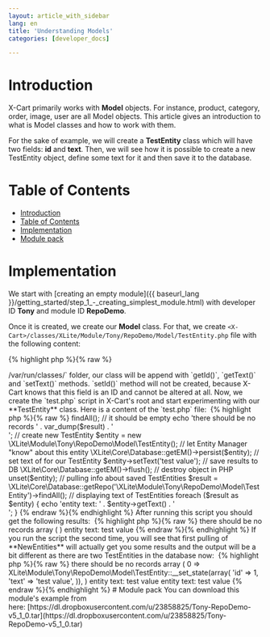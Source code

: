 ```yaml
---
layout: article_with_sidebar
lang: en
title: 'Understanding Models'
categories: [developer_docs]

---
```




# Introduction

X-Cart primarily works with **Model** objects. For instance, product, category, order, image, user are all Model objects. This article gives an introduction to what is Model classes and how to work with them. 

For the sake of example, we will create a **TestEntity** class which will have two fields: **id** and **text**. Then, we will see how it is possible to create a new TestEntity object, define some text for it and then save it to the database.

# Table of Contents

*   [Introduction](#introduction)
*   [Table of Contents](#table-of-contents)
*   [Implementation](#implementation)
*   [Module pack](#module-pack)

# Implementation

We start with [creating an empty module]({{ baseurl_lang }}/getting_started/step_1_-_creating_simplest_module.html) with developer ID **Tony** and module ID **RepoDemo**.

Once it is created, we create our **Model** class. For that, we create `<X-Cart>/classes/XLite/Module/Tony/RepoDemo/Model/TestEntity.php` file with the following content: 

{% highlight php %}{% raw %}
<?php

namespace XLite\Module\Tony\RepoDemo\Model;

/**
 * @Entity
 * @Table (name="test_entities")
 */

class TestEntity extends \XLite\Model\AEntity
{
    /**
     * @Id
     * @GeneratedValue (strategy="AUTO")
     * @Column         (type="integer")
     */
    protected $id;

    /**
     * @Column (type="text")
     */
    protected $text;
}
{% endraw %}{% endhighlight %}

Let us have a closer look at what we are doing here:

1.  We start with defining [namespace]({{ baseurl_lang }}/misc/x-cart_classes_structure_and_namespaces.html): 

    {% highlight php %}{% raw %}
    namespace XLite\Module\Tony\RepoDemo\Model;
    {% endraw %}{% endhighlight %}
2.  Then in [DocBlocks](http://www.phpdoc.org/docs/latest/guides/docblocks.html) comments we define that this class is a new entity: 

    {% highlight php %}{% raw %}
    @Entity
    {% endraw %}{% endhighlight %}

    and it must be stored in the `xc_**test_entities**` table (assuming you have not changed table prefix in `<X-Cart/etc/config.php`): 

    {% highlight php %}{% raw %}
    @Table (name="test_entities")
    {% endraw %}{% endhighlight %}
3.  Our class is the basic one that is why it extends `\XLite\Model\AEntity` class: 

    {% highlight php %}{% raw %}
    class TestEntity extends \XLite\Model\AEntity
    {% endraw %}{% endhighlight %}
4.  Our **TestEntity** has two properties. First is `$id` that is unique identifier of TestEntity in the database: 

    {% highlight php %}{% raw %}
        /**
         * @Id
         * @GeneratedValue (strategy="AUTO")
         * @Column         (type="integer")
         */
    	protected $id; 
    {% endraw %}{% endhighlight %}

    That is why we mark this property with `@Id` tag. We also specify that it has in an **integer** type and its value must be **automatically** **generated** upon creating a new object.

5.  The second property is `$text` that must have **TEXT** MySQL type: 

    {% highlight php %}{% raw %}
        /**
         * @Column (type="text")
         */
        protected $text;
    {% endraw %}{% endhighlight %}

We are done with creating an entity class.

When we re-deploy the store X-Cart will create `xc_test_entities` table with needed columns itself, we do not have to worry about it. Also, as you may have noticed TestEntity's properties are declared as **protected**, so they are not visible outside of an object, however X-Cart will create **getter** and **setter** methods for them automatically. In `<X-Cart>/var/run/classes/` folder, our class will be append with `getId()`, `getText()` and `setText()` methods. `setId()` method will not be created, because X-Cart knows that this field is an ID and cannot be altered at all.

Now, we create the `test.php` script in X-Cart's root and start experimenting with our **TestEntity** class. Here is a content of the `test.php` file: 

{% highlight php %}{% raw %}
<?php

//X-Cart initializtion
require_once 'top.inc.php';

// pulling all TestEntity objects from database
$result = \XLite\Core\Database::getRepo('\XLite\Module\Tony\RepoDemo\Model\TestEntity')->findAll();

// it should be empty
echo 'there should be no records ' . var_dump($result) . '<br />';

// create new TestEntity
$entity = new \XLite\Module\Tony\RepoDemo\Model\TestEntity();

// let Entity Manager "know" about this entity
\XLite\Core\Database::getEM()->persist($entity);

// set text of for our TestEntity
$entity->setText('test value');

// save results to DB
\XLite\Core\Database::getEM()->flush();

// destroy object in PHP
unset($entity);

// pulling info about saved TestEntities
$result = \XLite\Core\Database::getRepo('\XLite\Module\Tony\RepoDemo\Model\TestEntity')->findAll();

// displaying text of TestEntities
foreach ($result as $entity) {
	echo 'entity text: ' . $entity->getText() . '<br />';
}
{% endraw %}{% endhighlight %}

After running this script you should get the following results: 

{% highlight php %}{% raw %}
there should be no records array ( )
entity text: test value
{% endraw %}{% endhighlight %}

If you run the script the second time, you will see that first pulling of **NewEntities** will actually get you some results and the output will be a bit different as there are two TestEntities in the database now: 

{% highlight php %}{% raw %}
there should be no records array ( 0 => XLite\Module\Tony\RepoDemo\Model\TestEntity::__set_state(array( 'id' => 1, 'text' => 'test value', )), )
entity text: test value
entity text: test value
{% endraw %}{% endhighlight %}

# Module pack

You can download this module's example from here: [https://dl.dropboxusercontent.com/u/23858825/Tony-RepoDemo-v5_1_0.tar](https://dl.dropboxusercontent.com/u/23858825/Tony-RepoDemo-v5_1_0.tar)